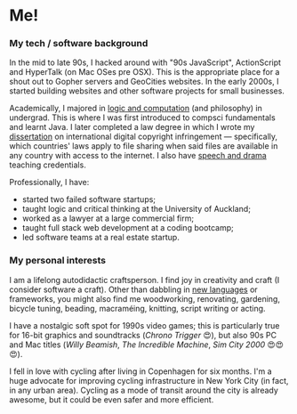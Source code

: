# Me!

### My tech / software background

 In the mid to late 90s, I hacked around with "90s JavaScript", ActionScript and HyperTalk (on Mac OSes pre OSX). This is the appropriate place for a shout out to Gopher servers and GeoCities websites. In the early 2000s, I started building websites and other software projects for small businesses.

 Academically, I majored in [logic and computation](http://www.science.auckland.ac.nz/en/about/subjects-and-specialisations/ug-majors/logic-and-computation-ug.html) (and philosophy) in undergrad. This is where I was first introduced to compsci fundamentals and learnt Java. I later completed a law degree in which I wrote my [dissertation](https://papers.ssrn.com/sol3/papers.cfm?abstract_id=2286403) on international digital copyright infringement — specifically, which countries' laws apply to file sharing when said files are available in any country with access to the internet. I also have [speech and drama](https://www.speechnz.co.nz/) teaching credentials.

 Professionally, I have:
 * started two failed software startups;
 * taught logic and critical thinking at the University of Auckland;
 * worked as a lawyer at a large commercial firm;
 * taught full stack web development at a coding bootcamp;
 * led software teams at a real estate startup.

### My personal interests

 I am a lifelong autodidactic craftsperson. I find joy in creativity and craft (I consider software a craft). Other than dabbling in [new languages](https://github.com/tsamb/haskell-game-of-life) or frameworks, you might also find me woodworking, renovating, gardening, bicycle tuning, beading, macraméing, knitting, script writing or acting.

 I have a nostalgic soft spot for 1990s video games; this is particularly true for 16-bit graphics and soundtracks (_Chrono Trigger_ :heart_eyes:), but also 90s PC and Mac titles (_Willy Beamish_, _The Incredible Machine_, _Sim City 2000_ :heart_eyes::heart_eyes::heart_eyes:).

 I fell in love with cycling after living in Copenhagen for six months. I'm a huge advocate for improving cycling infrastructure in New York City (in fact, in any urban area). Cycling as a mode of transit around the city is already awesome, but it could be even safer and more efficient.
